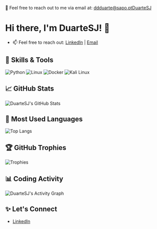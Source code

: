 📧 Feel free to reach out to me via email at: ddduarte@sapo.ptDuarteSJ


# Hi there, I'm **DuarteSJ**! 👋

- 📫 Feel free to reach out: [LinkedIn](https://www.linkedin.com/in/your-linkedin) | [Email](mailto:ddduarte@sapo.ptDuarteSJ)

## 🔧 Skills & Tools
![Python](https://img.shields.io/badge/-Python-3776AB?style=flat-square&logo=python&logoColor=ffffff)
![Linux](https://img.shields.io/badge/-Linux-FCC624?style=flat-square&logo=linux&logoColor=black)
![Docker](https://img.shields.io/badge/-Docker-2496ED?style=flat-square&logo=docker&logoColor=white)
![Kali Linux](https://img.shields.io/badge/-Kali%20Linux-557C8A?style=flat-square&logo=kali-linux&logoColor=white)

## 📈 GitHub Stats
![DuarteSJ's GitHub Stats](https://github-readme-stats.vercel.app/api?username=DuarteSJ&show_icons=true&hide_title=true&count_private=true&hide=prs&theme=radical)

## 🌱 Most Used Languages
![Top Langs](https://github-readme-stats.vercel.app/api/top-langs/?username=DuarteSJ&layout=compact&theme=radical)

## 🏆 GitHub Trophies
![Trophies](https://github-profile-trophy.vercel.app/?username=DuarteSJ&theme=radical)

## 📊 Coding Activity
![DuarteSJ's Activity Graph](https://github-readme-activity-graph.cyclic.app/graph?username=DuarteSJ&theme=github)


## ✨ Let's Connect
- [LinkedIn](https://www.linkedin.com/in/duarte-s%C3%A3o-jos%C3%A9-19a665304/)

